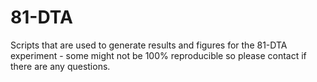 # 81-DTA
Scripts that are used to generate results and figures for the 81-DTA experiment - some might not be 100% reproducible so please contact if there are any questions.
